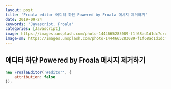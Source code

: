 ```yaml
---
layout: post
title: 'Froala editor 에디터 하단 Powered by Froala 메시지 제거하기'
date: 2019-09-24
keywords: 'Javascript, Froala'
categories: [Javascript]
image: https://images.unsplash.com/photo-1444665283089-f1f68ad1d1dc?crop=entropy&cs=tinysrgb&fit=crop&fm=jpg&h=1200&ixid=eyJhcHBfaWQiOjF9&ixlib=rb-1.2.1&q=80&w=2000
image-sm: https://images.unsplash.com/photo-1444665283089-f1f68ad1d1dc?crop=entropy&cs=tinysrgb&fit=crop&fm=jpg&h=1200&ixid=eyJhcHBfaWQiOjF9&ixlib=rb-1.2.1&q=80&w=2000
---
```


## 에디터 하단 Powered by Froala 메시지 제거하기

```js
new FroalaEditor('#editor', {
    attribution: false
});
```
